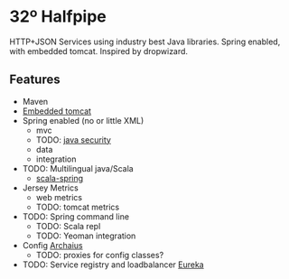 32º Halfpipe
====================

HTTP+JSON Services using industry best Java libraries.
Spring enabled, with embedded tomcat.  Inspired by dropwizard.

Features
-----
- Maven
- [Embedded tomcat](http://tomcat.apache.org/maven-plugin-2/executable-war-jar.html)
- Spring enabled (no or little XML)
    - mvc
    - TODO: [java security](http://blog.springsource.org/2011/08/01/spring-security-configuration-with-scala/)
    - data
    - integration
- TODO: Multilingual java/Scala
    - [scala-spring](https://github.com/ewolff/scala-spring)
- Jersey Metrics
    - web metrics
    - TODO: tomcat metrics
- TODO: Spring command line
    - TODO: Scala repl
    - TODO: Yeoman integration
- Config [Archaius](https://github.com/Netflix/archaius)
    - TODO: proxies for config classes?
- TODO: Service registry and loadbalancer [Eureka](https://github.com/Netflix/eureka)